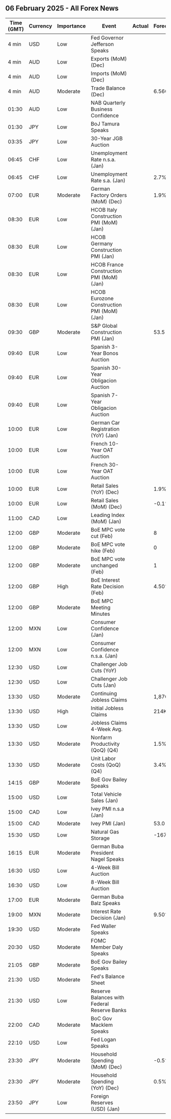 ## 06 February 2025 - All Forex News

| Time (GMT) | Currency | Importance | Event | Actual | Forecast | Previous |
|------|----------|------------|-------|--------|----------|----------|
| 4 min | USD | Low | Fed Governor Jefferson Speaks |  |  |  |
| 4 min | AUD | Low | Exports (MoM) (Dec) |  |  | 4.8% |
| 4 min | AUD | Low | Imports (MoM) (Dec) |  |  | 1.7% |
| 4 min | AUD | Moderate | Trade Balance (Dec) |  | 6.560B | 7.079B |
| 01:30 | AUD | Low | NAB Quarterly Business Confidence |  |  | -6 |
| 01:30 | JPY | Low | BoJ Tamura Speaks |  |  |  |
| 03:35 | JPY | Low | 30-Year JGB Auction |  |  | 2.304% |
| 06:45 | CHF | Low | Unemployment Rate n.s.a. (Jan) |  |  | 2.8% |
| 06:45 | CHF | Low | Unemployment Rate s.a. (Jan) |  | 2.7% | 2.6% |
| 07:00 | EUR | Moderate | German Factory Orders (MoM) (Dec) |  | 1.9% | -5.4% |
| 08:30 | EUR | Low | HCOB Italy Construction PMI (MoM) (Jan) |  |  | 51.2 |
| 08:30 | EUR | Low | HCOB Germany Construction PMI (Jan) |  |  | 37.8 |
| 08:30 | EUR | Low | HCOB France Construction PMI (MoM) (Jan) |  |  | 42.6 |
| 08:30 | EUR | Low | HCOB Eurozone Construction PMI (MoM) (Jan) |  |  | 42.9 |
| 09:30 | GBP | Moderate | S&P Global Construction PMI (Jan) |  | 53.5 | 53.3 |
| 09:40 | EUR | Low | Spanish 3-Year Bonos Auction |  |  | 2.586% |
| 09:40 | EUR | Low | Spanish 30-Year Obligacion Auction |  |  | 3.877% |
| 09:40 | EUR | Low | Spanish 7-Year Obligacion Auction |  |  | 2.897% |
| 10:00 | EUR | Low | German Car Registration (YoY) (Jan) |  |  | -7.1% |
| 10:00 | EUR | Low | French 10-Year OAT Auction |  |  | 3.40% |
| 10:00 | EUR | Low | French 30-Year OAT Auction |  |  | 3.93% |
| 10:00 | EUR | Low | Retail Sales (YoY) (Dec) |  | 1.9% | 1.2% |
| 10:00 | EUR | Low | Retail Sales (MoM) (Dec) |  | -0.1% | 0.1% |
| 11:00 | CAD | Low | Leading Index (MoM) (Jan) |  |  | 0.24% |
| 12:00 | GBP | Moderate | BoE MPC vote cut (Feb) |  | 8 | 3 |
| 12:00 | GBP | Moderate | BoE MPC vote hike (Feb) |  | 0 | 0 |
| 12:00 | GBP | Moderate | BoE MPC vote unchanged (Feb) |  | 1 | 6 |
| 12:00 | GBP | High | BoE Interest Rate Decision (Feb) |  | 4.50% | 4.75% |
| 12:00 | GBP | Moderate | BoE MPC Meeting Minutes |  |  |  |
| 12:00 | MXN | Low | Consumer Confidence (Jan) |  |  | 47.1 |
| 12:00 | MXN | Low | Consumer Confidence n.s.a. (Jan) |  |  | 47.3 |
| 12:30 | USD | Low | Challenger Job Cuts (YoY) |  |  | 11.4% |
| 12:30 | USD | Low | Challenger Job Cuts (Jan) |  |  | 38.792K |
| 13:30 | USD | Moderate | Continuing Jobless Claims |  | 1,870K | 1,858K |
| 13:30 | USD | High | Initial Jobless Claims |  | 214K | 207K |
| 13:30 | USD | Low | Jobless Claims 4-Week Avg. |  |  | 212.50K |
| 13:30 | USD | Moderate | Nonfarm Productivity (QoQ) (Q4) |  | 1.5% | 2.2% |
| 13:30 | USD | Moderate | Unit Labor Costs (QoQ) (Q4) |  | 3.4% | 0.8% |
| 14:15 | GBP | Moderate | BoE Gov Bailey Speaks |  |  |  |
| 15:00 | USD | Low | Total Vehicle Sales (Jan) |  |  | 16.80M |
| 15:00 | CAD | Low | Ivey PMI n.s.a (Jan) |  |  | 44.3 |
| 15:00 | CAD | Moderate | Ivey PMI (Jan) |  | 53.0 | 54.7 |
| 15:30 | USD | Low | Natural Gas Storage |  | -167B | -321B |
| 16:15 | EUR | Moderate | German Buba President Nagel Speaks |  |  |  |
| 16:30 | USD | Low | 4-Week Bill Auction |  |  | 4.250% |
| 16:30 | USD | Low | 8-Week Bill Auction |  |  | 4.240% |
| 17:00 | EUR | Moderate | German Buba Balz Speaks |  |  |  |
| 19:00 | MXN | Moderate | Interest Rate Decision (Jan) |  | 9.50% | 10.00% |
| 19:30 | USD | Moderate | Fed Waller Speaks |  |  |  |
| 20:30 | USD | Moderate | FOMC Member Daly Speaks |  |  |  |
| 21:05 | GBP | Moderate | BoE Gov Bailey Speaks |  |  |  |
| 21:30 | USD | Moderate | Fed's Balance Sheet |  |  | 6,818B |
| 21:30 | USD | Low | Reserve Balances with Federal Reserve Banks |  |  | 3.201T |
| 22:00 | CAD | Moderate | BoC Gov Macklem Speaks |  |  |  |
| 22:10 | USD | Low | Fed Logan Speaks |  |  |  |
| 23:30 | JPY | Moderate | Household Spending (MoM) (Dec) |  | -0.5% | 0.4% |
| 23:30 | JPY | Moderate | Household Spending (YoY) (Dec) |  | 0.5% | -0.4% |
| 23:50 | JPY | Low | Foreign Reserves (USD) (Jan) |  |  | 1,230.7B |
